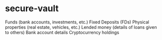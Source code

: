 # secure-vault
Funds (bank accounts, investments, etc.) Fixed Deposits (FDs) Physical properties (real estate, vehicles, etc.) Lended money (details of loans given to others) Bank account details Cryptocurrency holdings
